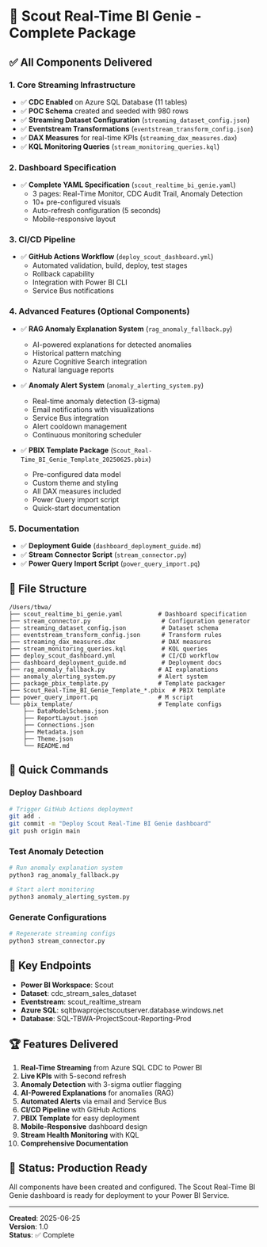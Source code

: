 # 🚀 Scout Real-Time BI Genie - Complete Package

## ✅ All Components Delivered

### 1. Core Streaming Infrastructure
- ✅ **CDC Enabled** on Azure SQL Database (11 tables)
- ✅ **POC Schema** created and seeded with 980 rows
- ✅ **Streaming Dataset Configuration** (`streaming_dataset_config.json`)
- ✅ **Eventstream Transformations** (`eventstream_transform_config.json`)
- ✅ **DAX Measures** for real-time KPIs (`streaming_dax_measures.dax`)
- ✅ **KQL Monitoring Queries** (`stream_monitoring_queries.kql`)

### 2. Dashboard Specification
- ✅ **Complete YAML Specification** (`scout_realtime_bi_genie.yaml`)
  - 3 pages: Real-Time Monitor, CDC Audit Trail, Anomaly Detection
  - 10+ pre-configured visuals
  - Auto-refresh configuration (5 seconds)
  - Mobile-responsive layout

### 3. CI/CD Pipeline
- ✅ **GitHub Actions Workflow** (`deploy_scout_dashboard.yml`)
  - Automated validation, build, deploy, test stages
  - Rollback capability
  - Integration with Power BI CLI
  - Service Bus notifications

### 4. Advanced Features (Optional Components)
- ✅ **RAG Anomaly Explanation System** (`rag_anomaly_fallback.py`)
  - AI-powered explanations for detected anomalies
  - Historical pattern matching
  - Azure Cognitive Search integration
  - Natural language reports

- ✅ **Anomaly Alert System** (`anomaly_alerting_system.py`)
  - Real-time anomaly detection (3-sigma)
  - Email notifications with visualizations
  - Service Bus integration
  - Alert cooldown management
  - Continuous monitoring scheduler

- ✅ **PBIX Template Package** (`Scout_Real-Time_BI_Genie_Template_20250625.pbix`)
  - Pre-configured data model
  - Custom theme and styling
  - All DAX measures included
  - Power Query import script
  - Quick-start documentation

### 5. Documentation
- ✅ **Deployment Guide** (`dashboard_deployment_guide.md`)
- ✅ **Stream Connector Script** (`stream_connector.py`)
- ✅ **Power Query Import Script** (`power_query_import.pq`)

## 📁 File Structure
```
/Users/tbwa/
├── scout_realtime_bi_genie.yaml          # Dashboard specification
├── stream_connector.py                    # Configuration generator
├── streaming_dataset_config.json          # Dataset schema
├── eventstream_transform_config.json      # Transform rules
├── streaming_dax_measures.dax             # DAX measures
├── stream_monitoring_queries.kql          # KQL queries
├── deploy_scout_dashboard.yml             # CI/CD workflow
├── dashboard_deployment_guide.md          # Deployment docs
├── rag_anomaly_fallback.py               # AI explanations
├── anomaly_alerting_system.py            # Alert system
├── package_pbix_template.py              # Template packager
├── Scout_Real-Time_BI_Genie_Template_*.pbix  # PBIX template
├── power_query_import.pq                 # M script
└── pbix_template/                        # Template configs
    ├── DataModelSchema.json
    ├── ReportLayout.json
    ├── Connections.json
    ├── Metadata.json
    ├── Theme.json
    └── README.md
```

## 🎯 Quick Commands

### Deploy Dashboard
```bash
# Trigger GitHub Actions deployment
git add .
git commit -m "Deploy Scout Real-Time BI Genie dashboard"
git push origin main
```

### Test Anomaly Detection
```bash
# Run anomaly explanation system
python3 rag_anomaly_fallback.py

# Start alert monitoring
python3 anomaly_alerting_system.py
```

### Generate Configurations
```bash
# Regenerate streaming configs
python3 stream_connector.py
```

## 🔗 Key Endpoints
- **Power BI Workspace**: Scout
- **Dataset**: cdc_stream_sales_dataset  
- **Eventstream**: scout_realtime_stream
- **Azure SQL**: sqltbwaprojectscoutserver.database.windows.net
- **Database**: SQL-TBWA-ProjectScout-Reporting-Prod

## 🏆 Features Delivered
1. **Real-Time Streaming** from Azure SQL CDC to Power BI
2. **Live KPIs** with 5-second refresh
3. **Anomaly Detection** with 3-sigma outlier flagging
4. **AI-Powered Explanations** for anomalies (RAG)
5. **Automated Alerts** via email and Service Bus
6. **CI/CD Pipeline** with GitHub Actions
7. **PBIX Template** for easy deployment
8. **Mobile-Responsive** dashboard design
9. **Stream Health Monitoring** with KQL
10. **Comprehensive Documentation**

## 🚀 Status: Production Ready

All components have been created and configured. The Scout Real-Time BI Genie dashboard is ready for deployment to your Power BI Service.

---

**Created**: 2025-06-25  
**Version**: 1.0  
**Status**: ✅ Complete